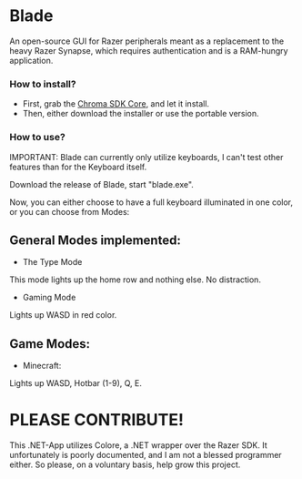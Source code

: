 # Blade
An open-source GUI for Razer peripherals meant as a replacement to the heavy Razer Synapse, which requires authentication and is a RAM-hungry application.

### How to install?

- First, grab the [Chroma SDK Core](https://assets.razerzone.com/dev_portal/downloads/Razer_Chroma_SDK_Core_v1.10.6.exe), and let it install.
- Then, either download the installer or use the portable version.

### How to use?

IMPORTANT: Blade can currently only utilize keyboards, I can't test other features than for the Keyboard itself.

Download the release of Blade, start "blade.exe".

Now, you can either choose to have a full keyboard illuminated in one color, or you can choose from Modes:

## General Modes implemented: 
- The Type Mode

This mode lights up the home row and nothing else. No distraction.

- Gaming Mode

Lights up WASD in red color.

## Game Modes:
- Minecraft:

Lights up WASD, Hotbar (1-9), Q, E.

# PLEASE CONTRIBUTE!
This .NET-App utilizes Colore, a .NET wrapper over the Razer SDK. It unfortunately is poorly documented, and I am not a blessed programmer either.
So please, on a voluntary basis, help grow this project.

